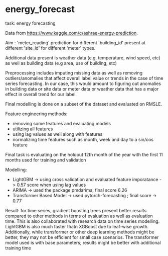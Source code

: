 # energy_forecast
task: energy forecasting

Data from https://www.kaggle.com/c/ashrae-energy-prediction. 

Aim : 'meter_reading' prediction for different 'building_id' present at different 'site_id' for different 'meter' types. 

Additional data present is weather data (e.g. temperature, wind speed, etc)  as well as building data (e.g area, use of building, etc)

Preprocessing includes imputing missing data as well as removing outliers/anomalies that affect overall label value or trends in the case of time series forecasting. In our case, this would amount to figuring out anomalies in building data or site data or meter data or weather data that has a major effect in overall trend for our label.

Final modelling is done on a subset of the dataset and evaluated on RMSLE.

Feature engineering methods:
- removing some features and evaluating models
- utilizing all features
- using lag values as well along with features
- normalizing time features such as month, week and day to a sin/cos feature 

Final task is evaluating on the holdout 12th month of the year with the first 11 months used for training and validation

Modelling: 
- LightGBM -> using cross validation and evaluated feature imporatance -> 0.57 score when using lag values
- ARIMA -> used the package pmdarima; final score 6.26
- Transformer Based Model -> used pytorch-forecasting ; final score -> 0.77


Result: for time series, gradient boosting trees present better results compared to other methods in terms of evaluation as well as evaluation time. This is also collaborated with research data on time series modelling. LightGBM is also much faster thatn XGBoost due to leaf-wise growth. 
Additionally, while transformer or other deep learning methods might be better, they may not be efficient for small case scenarios. 
The transformer model used is with base parameters; results might be better with additional training time
